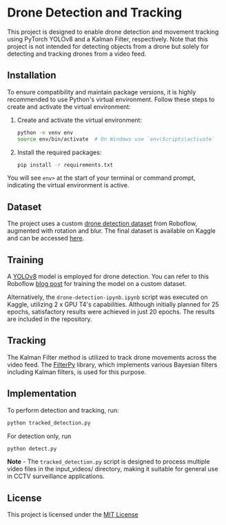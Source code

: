 # Drone Detection and Tracking

This project is designed to enable drone detection and movement tracking using PyTorch YOLOv8 and a Kalman Filter, respectively. Note that this project is not intended for detecting objects from a drone but solely for detecting and tracking drones from a video feed.

## Installation

To ensure compatibility and maintain package versions, it is highly recommended to use Python's virtual environment. Follow these steps to create and activate the virtual environment:

1. Create and activate the virtual environment:

    ```bash
    python -m venv env
    source env/bin/activate  # On Windows use `env\Scripts\activate`
    ```

2. Install the required packages:

    ```bash
    pip install -r requirements.txt
    ```

You will see `env>` at the start of your terminal or command prompt, indicating the virtual environment is active.

## Dataset

The project uses a custom [drone detection dataset](https://universe.roboflow.com/search?q=drone%20detection) from Roboflow, augmented with rotation and blur. The final dataset is available on Kaggle and can be accessed [here](https://www.kaggle.com/datasets/jhilmitasri/dronedatasetaugmented/settings).

## Training

A [YOLOv8](https://docs.ultralytics.com/) model is employed for drone detection. You can refer to this Roboflow [blog post](https://blog.roboflow.com/how-to-train-yolov8-on-a-custom-dataset/) for training the model on a custom dataset.

Alternatively, the `drone-detection-ipynb.ipynb` script was executed on Kaggle, utilizing 2 x GPU T4's capabilities. Although initially planned for 25 epochs, satisfactory results were achieved in just 20 epochs. The results are included in the repository.

## Tracking

The Kalman Filter method is utilized to track drone movements across the video feed. The [FilterPy](https://filterpy.readthedocs.io/en/latest/) library, which implements various Bayesian filters including Kalman filters, is used for this purpose.

## Implementation

To perform detection and tracking, run:

```bash
python tracked_detection.py
```

For detection only, run

```bash
python detect.py
```

**Note** - The `tracked_detection.py` script is designed to process multiple video files in the input_videos/ directory, making it suitable for general use in CCTV surveillance applications.


## License

This project is licensed under the [MIT License](https://choosealicense.com/licenses/mit/)